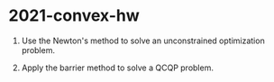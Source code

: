 # 2021-convex-hw

1. Use the Newton's method to solve an unconstrained optimization problem.

2. Apply the barrier method to solve a QCQP problem.
